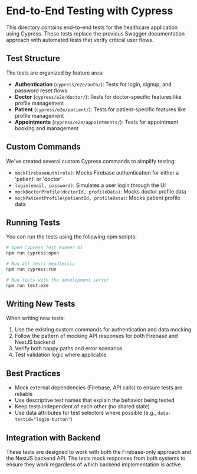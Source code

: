 # End-to-End Testing with Cypress

This directory contains end-to-end tests for the healthcare application using Cypress. These tests replace the previous Swagger documentation approach with automated tests that verify critical user flows.

## Test Structure

The tests are organized by feature area:

- **Authentication** (`cypress/e2e/auth/`): Tests for login, signup, and password reset flows
- **Doctor** (`cypress/e2e/doctor/`): Tests for doctor-specific features like profile management
- **Patient** (`cypress/e2e/patient/`): Tests for patient-specific features like profile management
- **Appointments** (`cypress/e2e/appointments/`): Tests for appointment booking and management

## Custom Commands

We've created several custom Cypress commands to simplify testing:

- `mockFirebaseAuth(role)`: Mocks Firebase authentication for either a 'patient' or 'doctor'
- `login(email, password)`: Simulates a user login through the UI
- `mockDoctorProfile(doctorId, profileData)`: Mocks doctor profile data
- `mockPatientProfile(patientId, profileData)`: Mocks patient profile data

## Running Tests

You can run the tests using the following npm scripts:

```bash
# Open Cypress Test Runner UI
npm run cypress:open

# Run all tests headlessly
npm run cypress:run

# Run tests with the development server
npm run test:e2e
```

## Writing New Tests

When writing new tests:

1. Use the existing custom commands for authentication and data mocking
2. Follow the pattern of mocking API responses for both Firebase and NestJS backend
3. Verify both happy paths and error scenarios
4. Test validation logic where applicable

## Best Practices

- Mock external dependencies (Firebase, API calls) to ensure tests are reliable
- Use descriptive test names that explain the behavior being tested
- Keep tests independent of each other (no shared state)
- Use data attributes for test selectors where possible (e.g., `data-testid="login-button"`)

## Integration with Backend

These tests are designed to work with both the Firebase-only approach and the NestJS backend API. The tests mock responses from both systems to ensure they work regardless of which backend implementation is active.
